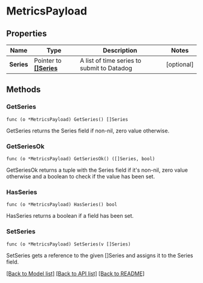 # MetricsPayload

## Properties

Name | Type | Description | Notes
------------ | ------------- | ------------- | -------------
**Series** | Pointer to [**[]Series**](Series.md) | A list of time series to submit to Datadog | [optional] 

## Methods

### GetSeries

`func (o *MetricsPayload) GetSeries() []Series`

GetSeries returns the Series field if non-nil, zero value otherwise.

### GetSeriesOk

`func (o *MetricsPayload) GetSeriesOk() ([]Series, bool)`

GetSeriesOk returns a tuple with the Series field if it's non-nil, zero value otherwise
and a boolean to check if the value has been set.

### HasSeries

`func (o *MetricsPayload) HasSeries() bool`

HasSeries returns a boolean if a field has been set.

### SetSeries

`func (o *MetricsPayload) SetSeries(v []Series)`

SetSeries gets a reference to the given []Series and assigns it to the Series field.


[[Back to Model list]](../README.md#documentation-for-models) [[Back to API list]](../README.md#documentation-for-api-endpoints) [[Back to README]](../README.md)


